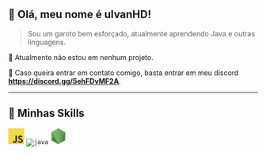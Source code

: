 ## 💜 Olá, meu nome é <strong>uIvanHD!</strong>

> Sou um garoto bem esforçado, atualmente aprendendo Java e outras linguagens.

🔭 Atualmente não estou em nenhum projeto. 

💬 Caso queira entrar em contato comigo, basta entrar em meu discord **https://discord.gg/5ehFDvMF2A**.

----

## 🚀 Minhas Skills

<code><img height="32" src="https://raw.githubusercontent.com/github/explore/80688e429a7d4ef2fca1e82350fe8e3517d3494d/topics/javascript/javascript.png" alt="Javascript"/></code>
<code><img height="32" src="https://img.shields.io/badge/Java-ED8B00?style=for-the-badge&logo=java&logoColor=white" alt="java"/></code>
<code><img height="32" src="https://raw.githubusercontent.com/github/explore/80688e429a7d4ef2fca1e82350fe8e3517d3494d/topics/nodejs/nodejs.png" alt="Nodejs"/></code>

